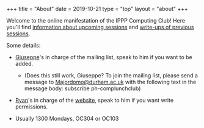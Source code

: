+++
title = "About"
date = 2019-10-21
type = "top"
layout = "about"
+++

Welcome to the online manifestation of the IPPP Computing Club! Here you'll find [information about upcoming sessions](../updates) and [write-ups of previous sessions](../sessions).

Some details:

* [Giuseppe](../author/giuseppe-de-laurentis)'s in charge of the mailing list, speak to him if you want to be added.

	* (Does this still work, Giuseppe? To join the mailing list, please send a message to Majordomo@durham.ac.uk with the following text in the message body:  subscribe ph-complunchclub)

* [Ryan](../author/ryan-moodie/)'s in charge of the [website](//github.com/eidoom/computing-club-site), speak to him if you want write permissions.

* Usually 1300 Mondays, OC304 or OC103
